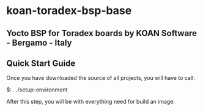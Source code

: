 # koan-toradex-bsp-base

Yocto BSP for Toradex boards by KOAN Software - Bergamo - Italy
----------------------------------------------------------------

Quick Start Guide
-----------------

Once you have downloaded the source of all projects, you will have to
call:

$: . ./setup-environment <build directory>

After this step, you will be with everything need for build an image.
